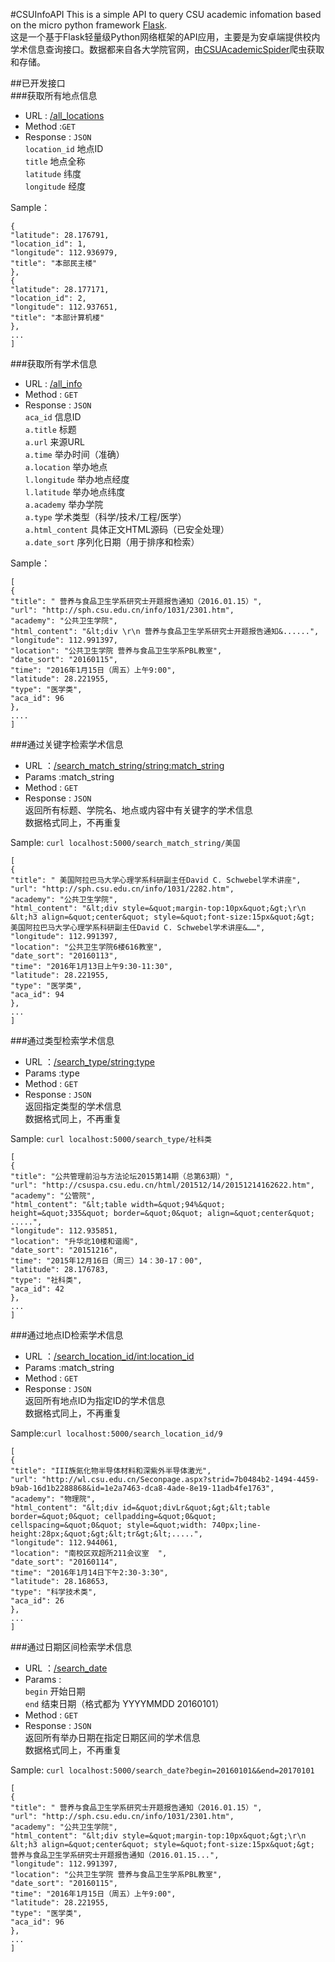 #CSUInfoAPI
This is a simple API to query CSU academic infomation based on the  micro python framework [Flask](http://flask.pocoo.org/).  
这是一个基于Flask轻量级Python网络框架的API应用，主要是为安卓端提供校内学术信息查询接口。数据都来自各大学院官网，由[CSUAcademicSpider](https://github.com/OceanJ/CSUAcademicSpider)爬虫获取和存储。    


##已开发接口  
###获取所有地点信息  
 - URL : [/all_locations]()  
 - Method :`GET`  
 - Response :  `JSON`  
`location_id`   地点ID  
`title`         地点全称  
`latitude`      纬度    
`longitude`     经度  

Sample：
```[
{
"latitude": 28.176791,
"location_id": 1,
"longitude": 112.936979,
"title": "本部民主楼"
},
{
"latitude": 28.177171,
"location_id": 2,
"longitude": 112.937651,
"title": "本部计算机楼"
},
...
]
```
###获取所有学术信息
 - URL : [/all_info]()
 - Method : `GET`
 - Response : `JSON`  
`aca_id`      信息ID  
`a.title`     标题  
`a.url`       来源URL     
`a.time`      举办时间（准确）  
`a.location`  举办地点  
`l.longitude` 举办地点经度  
`l.latitude`  举办地点纬度  
`a.academy`   举办学院  
`a.type`      学术类型（科学/技术/工程/医学）  
`a.html_content`  具体正文HTML源码（已安全处理）  
`a.date_sort`   序列化日期（用于排序和检索）  

Sample：
```
[
{
"title": " 营养与食品卫生学系研究士开题报告通知（2016.01.15）",
"url": "http://sph.csu.edu.cn/info/1031/2301.htm",
"academy": "公共卫生学院",
"html_content": "&lt;div \r\n 营养与食品卫生学系研究士开题报告通知&......",
"longitude": 112.991397,
"location": "公共卫生学院 营养与食品卫生学系PBL教室",
"date_sort": "20160115",
"time": "2016年1月15日（周五）上午9:00",
"latitude": 28.221955,
"type": "医学类",
"aca_id": 96
},
....
]
```
###通过关键字检索学术信息
 - URL ：[/search_match_string/<string:match_string>]()
 - Params :match_string
 - Method : `GET`
 - Response : `JSON`  
 返回所有标题、学院名、地点或内容中有关键字的学术信息  
 数据格式同上，不再重复  

 Sample:
 `curl localhost:5000/search_match_string/美国`

```
[
{
"title": " 美国阿拉巴马大学心理学系科研副主任David C. Schwebel学术讲座",
"url": "http://sph.csu.edu.cn/info/1031/2282.htm",
"academy": "公共卫生学院",
"html_content": "&lt;div style=&quot;margin-top:10px&quot;&gt;\r\n   &lt;h3 align=&quot;center&quot; style=&quot;font-size:15px&quot;&gt; 美国阿拉巴马大学心理学系科研副主任David C. Schwebel学术讲座&……",
"longitude": 112.991397,
"location": "公共卫生学院6楼616教室",
"date_sort": "20160113",
"time": "2016年1月13日上午9:30-11:30",
"latitude": 28.221955,
"type": "医学类",
"aca_id": 94
},
...
]
```



 ###通过类型检索学术信息
  - URL ：[/search_type/<string:type>]()
  - Params :type
  - Method : `GET`
  - Response : `JSON`  
  返回指定类型的学术信息      
  数据格式同上，不再重复

  Sample:
  `curl localhost:5000/search_type/社科类 `
```
[
{
"title": "公共管理前沿与方法论坛2015第14期（总第63期）",
"url": "http://csuspa.csu.edu.cn/html/201512/14/20151214162622.htm",
"academy": "公管院",
"html_content": "&lt;table width=&quot;94%&quot; height=&quot;335&quot; border=&quot;0&quot; align=&quot;center&quot; .....",
"longitude": 112.935851,
"location": "升华北10楼和谐阁",
"date_sort": "20151216",
"time": "2015年12月16日（周三）14：30-17：00",
"latitude": 28.176783,
"type": "社科类",
"aca_id": 42
},
...
]
```


  ###通过地点ID检索学术信息
   - URL ：[/search_location_id/<int:location_id>]()
   - Params :match_string
   - Method : `GET`
   - Response : `JSON`  
  返回所有地点ID为指定ID的学术信息       
  数据格式同上，不再重复

Sample:`curl localhost:5000/search_location_id/9 `
```
[
{
"title": "III族氮化物半导体材料和深紫外半导体激光",
"url": "http://wl.csu.edu.cn/Seconpage.aspx?strid=7b0484b2-1494-4459-b9ab-16d1b2288868&id=1e2a7463-dca8-4ade-8e19-11adb4fe1763",
"academy": "物理院",
"html_content": "&lt;div id=&quot;divLr&quot;&gt;&lt;table border=&quot;0&quot; cellpadding=&quot;0&quot; cellspacing=&quot;0&quot; style=&quot;width: 740px;line-height:28px;&quot;&gt;&lt;tr&gt;&lt;.....",
"longitude": 112.944061,
"location": "南校区双超所211会议室  ",
"date_sort": "20160114",
"time": "2016年1月14日下午2:30-3:30",
"latitude": 28.168653,
"type": "科学技术类",
"aca_id": 26
},
...
]
```



   ###通过日期区间检索学术信息
  - URL ：[/search_date]()
  - Params :  
    `begin` 开始日期   
    `end`   结束日期（格式都为 YYYYMMDD 20160101）  
  - Method : `GET`
  - Response : `JSON`  
  返回所有举办日期在指定日期区间的学术信息     
  数据格式同上，不再重复

  Sample: `curl localhost:5000/search_date?begin=20160101&&end=20170101 `
```
[
{
"title": " 营养与食品卫生学系研究士开题报告通知（2016.01.15）",
"url": "http://sph.csu.edu.cn/info/1031/2301.htm",
"academy": "公共卫生学院",
"html_content": "&lt;div style=&quot;margin-top:10px&quot;&gt;\r\n   &lt;h3 align=&quot;center&quot; style=&quot;font-size:15px&quot;&gt; 营养与食品卫生学系研究士开题报告通知（2016.01.15...",
"longitude": 112.991397,
"location": "公共卫生学院 营养与食品卫生学系PBL教室",
"date_sort": "20160115",
"time": "2016年1月15日（周五）上午9:00",
"latitude": 28.221955,
"type": "医学类",
"aca_id": 96
},
...
]
```
